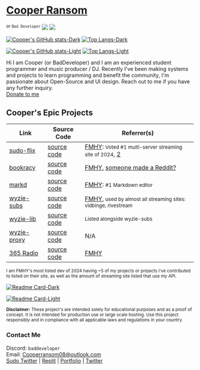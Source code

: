 # [Cooper Ransom](https://cozi.lol)

<sup>or `Bad Developer`</sup> ![](https://komarev.com/ghpvc/?username=itzCozi&base=1226&style=flat)
![](https://komarev.com/ghpvc/?itzCozi&color=dc143c&style=for-the-badge&base=1000&abbreviated=true)

[//]: <> (Dark Mode)
[![Cooper's GitHub stats-Dark](https://github-readme-stats.vercel.app/api?username=itzCozi&show_icons=true&theme=nord#gh-dark-mode-only)](https://github.com/itzCozi#gh-dark-mode-only) [![Top Langs-Dark](https://github-readme-stats.vercel.app/api/top-langs/?username=itzCozi&hide=css,gls,TeX&langs_count=6&layout=compact&theme=nord#gh-dark-mode-only)](https://github.com/itzCozi#gh-dark-mode-only)

[//]: <> (Light Mode)
[![Cooper's GitHub stats-Light](https://github-readme-stats.vercel.app/api?username=itzCozi&show_icons=true&theme=default#gh-light-mode-only)](https://github.com/itzCozi#gh-light-mode-only) [![Top Langs-Light](https://github-readme-stats.vercel.app/api/top-langs/?username=itzCozi&hide=css,gls,TeX&langs_count=6&layout=compact&theme=default#gh-light-mode-only)](https://github.com/itzCozi#gh-light-mode-only)

Hi I am Cooper (or BadDeveloper) and I am an experienced student programmer and music producer / DJ. Recently I've been making systems and projects to learn programming and benefit the community, I'm passionate about Open-Source and UI design. Reach out to me if you have any further inquiry.  
[Donate to me](https://donate.cozi.lol)

## Cooper's Epic Projects

| Link                                                 | Source Code                                           | Referrer(s)                                                                                                                                |
| ---------------------------------------------------- | ----------------------------------------------------- | ------------------------------------------------------------------------------------------------------------------------------------------ |
| [sudo-flix](https://github.com/sussy-code)           | [source code](https://github.com/sussy-code)          | [FMHY](https://fmhy.net): <small>Voted #1 multi-server streaming site of 2024</small>, [2](https://erynith.github.io/movie-web-instances/) |
| [bookracy](https://bookracy.org)                     | [source code](https://github.com/bookracy)            | [FMHY](https://fmhy.net/readingpiracyguide#ebooks), [someone made a Reddit?](https://www.reddit.com/r/bookracy)                            |
| [markd](https://markd.it)                            | [source code](https://github.com/itzcozi/markd)       | [FMHY](https://fmhy.net/devtools#markdown-editors): <small>#1 Markdown editor</small>                                                      |
| [wyzie-subs](https://subs.wyzie.ru)                  | [source code](https://github.com/itzCozi/wyzie-subs)  | [FMHY](https://fmhy.net/devtools#api-tools), <small>used by almost all streaming sites: vidbinge, rivestream</small>                       |
| [wyzie-lib](https://www.npmjs.com/package/wyzie-lib) | [source code](https://github.com/itzCozi/wyzie-lib)   | <small>Listed alongside wyzie-subs</small>                                                                                                 |
| [wyzie-proxy](https://proxy.wyzie.ru)                | [source code](https://github.com/itzCozi/wyzie-proxy) | N/A                                                                                                                                        |
| [365 Radio](https://365.ilysm.nl)                    | [source code](https://github.com/itzcozi/365)         | [FMHY](https://fmhy.net/audiopiracyguide#streaming-sites)                                                                                  |

<sup>
I am FMHY's most listed dev of 2024 having ~5 of my projects or projects i've contributed to listed on their site, as well as the amount of streaming site listed that use my API.
</sup>

[//]: <> (Dark Mode)
[![Readme Card-Dark](https://github-readme-stats.vercel.app/api/pin/?username=sussy-code&repo=smov&theme=nord#gh-dark-mode-only)](https://github.com/sussy-code/smov#gh-dark-mode-only)

[//]: <> (Light Mode)
[![Readme Card-Light](https://github-readme-stats.vercel.app/api/pin/?username=sussy-code&repo=smov&theme=default#gh-light-mode-only)](https://github.com/sussy-code/smov#gh-light-mode-only)

<sup>
<strong>Disclaimer:</strong> These project's are intended solely for educational purposes and as a proof of concept. It is not intended for production use or large scale hosting. Use this project responsibly and in compliance with all applicable laws and regulations in your country.
</sup>

### Contact Me

Discord: `baddeveloper`  
Email: Cooperransom08@outlook.com  
[Sudo Twitter](https://x.com/sudoflix) | [Replit](https://replit.com/@cozi08) | [Portfolio](https://cozi.lol) | [Twitter](https://x.com/lilmancoop420)
